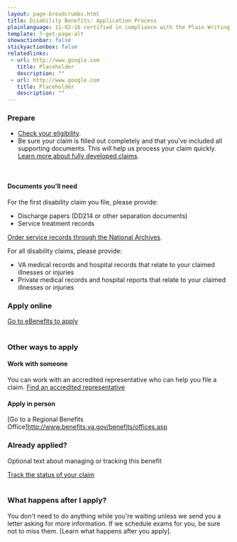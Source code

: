 ```yaml
---
layout: page-breadcrumbs.html
title: Disability Benefits: Application Process
plainlanguage: 11-02-16 certified in compliance with the Plain Writing Act
template: 7-get-page-alt
showactionbar: false
stickyactionbox: false
relatedlinks:
 - url: http://www.google.com
   title: Placeholder
   description: ""
 - url: http://www.google.com
   title: Placeholder
   description: ""
---
```



### Prepare

- [Check your eligibility](/disability-benefits/eligibility).
- Be sure your claim is filled out completely and that you’ve included all supporting documents. This will help us process your claim quickly. [Learn more about fully developed claims](/disability-benefits/claims-process/claim-types/fully-developed-claim/
).

<div markdown="0"><br></div>

<div class="call-out" markdown="1">

#### Documents you'll need

For the first disability claim you file, please provide:

- Discharge papers (DD214 or other separation documents) 
- Service treatment records

[Order service records through the National Archives](https://www.archives.gov/veterans/military-service-records).

For all disability claims, please provide:

- VA medical records and hospital records that relate to your claimed illnesses or injuries
- Private medical records and hospital reports that relate to your claimed illnesses or injuries

</div>


### Apply online

<a class="usa-button-primary va-button-primary" href="https://www.ebenefits.va.gov/ebenefits/about/feature?feature=disability-compensation">
	Go to eBenefits to apply
</a>

<div markdown="0"><br></div>

### Other ways to apply

#### Work with someone

You can work with an accredited representative who can help you file a claim.  [Find an accredited representative](/disability-benefits/apply-for-benefits/help/index.html)

#### Apply in person

[Go to a Regional Benefits Office]http://www.benefits.va.gov/benefits/offices.asp

### Already applied?

Optional text about managing or tracking this benefit

<a class="usa-button-primary" href="/disability-benefits/track-claims/your-claims">
	Track the status of your claim
</a>

<div markdown="0"><br></div>

### What happens after I apply?

You don't need to do anything while you're waiting unless we send you a letter asking for more information. If we schedule exams for you, be sure not to miss them.  [Learn what happens after you apply].

<div markdown="0"><br></div>
